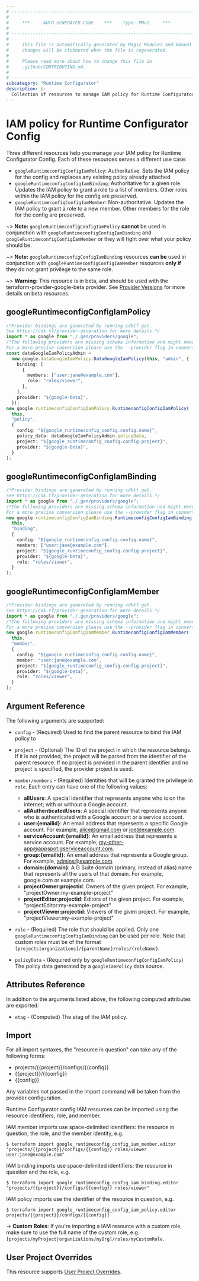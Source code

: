 ```yaml
---
# ----------------------------------------------------------------------------
#
#     ***     AUTO GENERATED CODE    ***    Type: MMv1     ***
#
# ----------------------------------------------------------------------------
#
#     This file is automatically generated by Magic Modules and manual
#     changes will be clobbered when the file is regenerated.
#
#     Please read more about how to change this file in
#     .github/CONTRIBUTING.md.
#
# ----------------------------------------------------------------------------
subcategory: "Runtime Configurator"
description: |-
  Collection of resources to manage IAM policy for Runtime Configurator Config
---
```


# IAM policy for Runtime Configurator Config

Three different resources help you manage your IAM policy for Runtime Configurator Config. Each of these resources serves a different use case:

* `googleRuntimeconfigConfigIamPolicy`: Authoritative. Sets the IAM policy for the config and replaces any existing policy already attached.
* `googleRuntimeconfigConfigIamBinding`: Authoritative for a given role. Updates the IAM policy to grant a role to a list of members. Other roles within the IAM policy for the config are preserved.
* `googleRuntimeconfigConfigIamMember`: Non-authoritative. Updates the IAM policy to grant a role to a new member. Other members for the role for the config are preserved.

\~> **Note:** `googleRuntimeconfigConfigIamPolicy` **cannot** be used in conjunction with `googleRuntimeconfigConfigIamBinding` and `googleRuntimeconfigConfigIamMember` or they will fight over what your policy should be.

\~> **Note:** `googleRuntimeconfigConfigIamBinding` resources **can be** used in conjunction with `googleRuntimeconfigConfigIamMember` resources **only if** they do not grant privilege to the same role.

\~> **Warning:** This resource is in beta, and should be used with the terraform-provider-google-beta provider.
See [Provider Versions](https://terraform.io/docs/providers/google/guides/provider_versions.html) for more details on beta resources.

## googleRuntimeconfigConfigIamPolicy

```typescript
/*Provider bindings are generated by running cdktf get.
See https://cdk.tf/provider-generation for more details.*/
import * as google from "./.gen/providers/google";
/*The following providers are missing schema information and might need manual adjustments to synthesize correctly: google.
For a more precise conversion please use the --provider flag in convert.*/
const dataGoogleIamPolicyAdmin =
  new google.dataGoogleIamPolicy.DataGoogleIamPolicy(this, "admin", {
    binding: [
      {
        members: ["user:jane@example.com"],
        role: "roles/viewer",
      },
    ],
    provider: "${google-beta}",
  });
new google.runtimeconfigConfigIamPolicy.RuntimeconfigConfigIamPolicy(
  this,
  "policy",
  {
    config: "${google_runtimeconfig_config.config.name}",
    policy_data: dataGoogleIamPolicyAdmin.policyData,
    project: "${google_runtimeconfig_config.config.project}",
    provider: "${google-beta}",
  }
);

```

## googleRuntimeconfigConfigIamBinding

```typescript
/*Provider bindings are generated by running cdktf get.
See https://cdk.tf/provider-generation for more details.*/
import * as google from "./.gen/providers/google";
/*The following providers are missing schema information and might need manual adjustments to synthesize correctly: google.
For a more precise conversion please use the --provider flag in convert.*/
new google.runtimeconfigConfigIamBinding.RuntimeconfigConfigIamBinding(
  this,
  "binding",
  {
    config: "${google_runtimeconfig_config.config.name}",
    members: ["user:jane@example.com"],
    project: "${google_runtimeconfig_config.config.project}",
    provider: "${google-beta}",
    role: "roles/viewer",
  }
);

```

## googleRuntimeconfigConfigIamMember

```typescript
/*Provider bindings are generated by running cdktf get.
See https://cdk.tf/provider-generation for more details.*/
import * as google from "./.gen/providers/google";
/*The following providers are missing schema information and might need manual adjustments to synthesize correctly: google.
For a more precise conversion please use the --provider flag in convert.*/
new google.runtimeconfigConfigIamMember.RuntimeconfigConfigIamMember(
  this,
  "member",
  {
    config: "${google_runtimeconfig_config.config.name}",
    member: "user:jane@example.com",
    project: "${google_runtimeconfig_config.config.project}",
    provider: "${google-beta}",
    role: "roles/viewer",
  }
);

```

## Argument Reference

The following arguments are supported:

*   `config` - (Required) Used to find the parent resource to bind the IAM policy to

*   `project` - (Optional) The ID of the project in which the resource belongs.
    If it is not provided, the project will be parsed from the identifier of the parent resource. If no project is provided in the parent identifier and no project is specified, the provider project is used.

*   `member/members` - (Required) Identities that will be granted the privilege in `role`.
    Each entry can have one of the following values:
    * **allUsers**: A special identifier that represents anyone who is on the internet; with or without a Google account.
    * **allAuthenticatedUsers**: A special identifier that represents anyone who is authenticated with a Google account or a service account.
    * **user:{emailid}**: An email address that represents a specific Google account. For example, alice@gmail.com or joe@example.com.
    * **serviceAccount:{emailid}**: An email address that represents a service account. For example, my-other-app@appspot.gserviceaccount.com.
    * **group:{emailid}**: An email address that represents a Google group. For example, admins@example.com.
    * **domain:{domain}**: A G Suite domain (primary, instead of alias) name that represents all the users of that domain. For example, google.com or example.com.
    * **projectOwner:projectid**: Owners of the given project. For example, "projectOwner:my-example-project"
    * **projectEditor:projectid**: Editors of the given project. For example, "projectEditor:my-example-project"
    * **projectViewer:projectid**: Viewers of the given project. For example, "projectViewer:my-example-project"

*   `role` - (Required) The role that should be applied. Only one
    `googleRuntimeconfigConfigIamBinding` can be used per role. Note that custom roles must be of the format
    `[projects|organizations]/{parentName}/roles/{roleName}`.

*   `policyData` - (Required only by `googleRuntimeconfigConfigIamPolicy`) The policy data generated by
    a `googleIamPolicy` data source.

## Attributes Reference

In addition to the arguments listed above, the following computed attributes are
exported:

* `etag` - (Computed) The etag of the IAM policy.

## Import

For all import syntaxes, the "resource in question" can take any of the following forms:

* projects/{{project}}/configs/{{config}}
* {{project}}/{{config}}
* {{config}}

Any variables not passed in the import command will be taken from the provider configuration.

Runtime Configurator config IAM resources can be imported using the resource identifiers, role, and member.

IAM member imports use space-delimited identifiers: the resource in question, the role, and the member identity, e.g.

```console
$ terraform import google_runtimeconfig_config_iam_member.editor "projects/{{project}}/configs/{{config}} roles/viewer user:jane@example.com"
```

IAM binding imports use space-delimited identifiers: the resource in question and the role, e.g.

```console
$ terraform import google_runtimeconfig_config_iam_binding.editor "projects/{{project}}/configs/{{config}} roles/viewer"
```

IAM policy imports use the identifier of the resource in question, e.g.

```console
$ terraform import google_runtimeconfig_config_iam_policy.editor projects/{{project}}/configs/{{config}}
```

\-> **Custom Roles**: If you're importing a IAM resource with a custom role, make sure to use the
full name of the custom role, e.g. `[projects/myProject|organizations/myOrg]/roles/myCustomRole`.

## User Project Overrides

This resource supports [User Project Overrides](https://registry.terraform.io/providers/hashicorp/google/latest/docs/guides/provider_reference#user_project_override).
